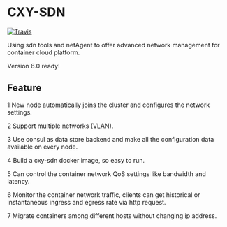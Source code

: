 # CXY-SDN

[![Travis](https://travis-ci.org/WIZARD-CXY/cxy-sdn.svg?branch=master)](https://travis-ci.org/WIZARD-CXY/cxy-sdn)

Using sdn tools and netAgent to offer advanced network management for container cloud platform.

Version 6.0 ready!

## Feature

1 New node automatically joins the cluster and configures the network settings.

2 Support multiple networks (VLAN).

3 Use consul as data store backend and make all the configuration data available on every node.

4 Build a cxy-sdn docker image, so easy to run.

5 Can control the container network QoS settings like bandwidth and latency.

6 Monitor the container network traffic, clients can get historical or instantaneous ingress and egress rate via http request.

7 Migrate containers among different hosts without changing ip address.